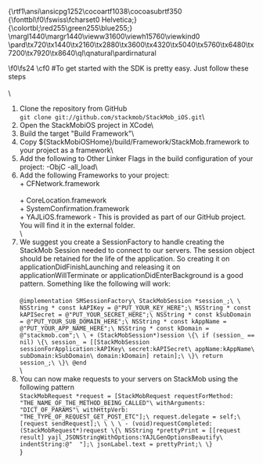 {\rtf1\ansi\ansicpg1252\cocoartf1038\cocoasubrtf350
{\fonttbl\f0\fswiss\fcharset0 Helvetica;}
{\colortbl;\red255\green255\blue255;}
\margl1440\margr1440\vieww31600\viewh15760\viewkind0
\pard\tx720\tx1440\tx2160\tx2880\tx3600\tx4320\tx5040\tx5760\tx6480\tx7200\tx7920\tx8640\ql\qnatural\pardirnatural

\f0\fs24 \cf0 #To get started with the SDK is pretty easy. Just follow these steps\
\
\
1. Clone the repository from GitHub\
`git clone git://github.com/stackmob/StackMob_iOS.git`\
2. Open the StackMobiOS project in XCode\
3.  Build the target "Build Framework"\
4.  Copy $\{StackMobiOSHome\}/build/Framework/StackMob.framework to your project as a framework\
5. Add the following to Other Linker Flags in the build configuration of your project: -ObjC -all_load\
6.  Add the following Frameworks to your project:\
               + CFNetwork.framework</li>\
               + CoreLocation.framework</li>\
                + SystemConfirmation.framework</li>\
               + YAJLiOS.framework - This is provided as part of our GitHub project. You will find it in the external folder.</li>\
\
7. We suggest you create a SessionFactory to handle creating the StackMob Session needed to connect to our servers. The session object should be retained for the life of the application. So creating it on applicationDidFinishLaunching and releasing it on applicationWillTerminate or applicationDidEnterBackground is a good pattern.  Something like the following will work:\
               \
                    `@implementation SMSessionFactory\
                    StackMobSession *session_;\
\
                    NSString * const kAPIKey = @"PUT_YOUR_KEY_HERE";\
                    NSString * const kAPISecret = @"PUT_YOUR_SECRET_HERE";\
                    NSString * const kSubDomain = @"PUT_YOUR_SUB_DOMAIN_HERE";\
                    NSString * const kAppName = @"PUT_YOUR_APP_NAME_HERE";\
                    NSString * const kDomain = @"stackmob.com";\
\
                    + (StackMobSession*)session \{\
                        if (session_ == nil) \{\
                            session_ = [[StackMobSession sessionForApplication:kAPIKey\
                                                                       secret:kAPISecret\
                                                                      appName:kAppName\
                                                                    subDomain:kSubDomain\
                                                                        domain:kDomain] retain];\
                        \}\
                        return session_;\
                    \}\
                    @end`\
\
8. You can now make requests to your servers on StackMob using the following pattern\
	`StackMobRequest *request = [StackMobRequest requestForMethod: "THE_NAME_OF_THE_METHOD_BEING_CALLED"\
                                                                      withArguments: "DICT_OF_PARAMS"\
                                                                     withHttpVerb: "THE_TYPE_OF_REQUEST_GET_POST_ETC"];\
                       request.delegate = self;\
                       [request sendRequest];\
\
\
\
                 - (void)requestCompleted:(StackMobRequest*)request \{\
                       NSString *prettyPrint = [[request result] yajl_JSONStringWithOptions:YAJLGenOptionsBeautify\
                            indentString:@"  "];\
                       jsonLabel.text = prettyPrint;\
                   \} `\
}
